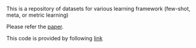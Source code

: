 This is a repository of datasets for various learning framework (few-shot, meta, or metric learning)

Please refer the
[paper](https://arxiv.org/abs/1903.03096).

This code is provided by following [link](https://github.com/google-research/meta-dataset)